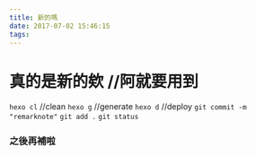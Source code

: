 ```yaml
---
title: 新的嗎
date: 2017-07-02 15:46:15
tags:
---
```


# 真的是新的欸 //阿就要用到
`hexo cl`  //clean
`hexo g`   //generate
`hexo d`   //deploy
`git commit -m "remarknote"`
`git add .`
`git status`
### 之後再補啦
